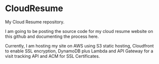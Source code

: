
# CloudResume

My Cloud Resume repository.  

I am going to be posting the source code for my cloud resume website on this github and documenting the process here.

Currently, I am hosting my site on AWS using S3 static hosting, Cloudfront to enable SSL encryption, DynamoDB plus Lambda and API Gateway for a visit tracking API and ACM for SSL Certificates.  
